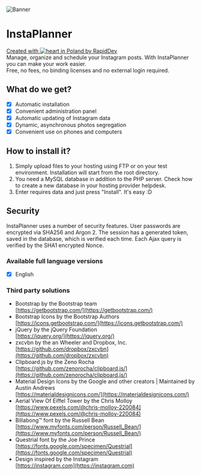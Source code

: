 ![Banner](https://raw.githubusercontent.com/rapiddev/InstaPlanner/master/media/img/instaplanner-banner.jpg)
# InstaPlanner
[Created with ![heart](http://i.imgur.com/oXJmdtz.gif) in Poland by RapidDev](https://rdev.cc/)<br />
Manage, organize and schedule your Instagram posts. With InstaPlanner you can make your work easier.
<br />
Free, no fees, no binding licenses and no external login required.

## What do we get?
- [x] Automatic installation
- [x] Convenient administration panel
- [x] Automatic updating of Instagram data
- [x] Dynamic, asynchronous photos segregation
- [x] Convenient use on phones and computers

## How to install it?
1. Simply upload files to your hosting using FTP or on your test environment. Installation will start from the root directory.
2. You need a MySQL database in addition to the PHP server. Check how to create a new database in your hosting provider helpdesk.
3. Enter requires data and just press "Install". It's easy :D

## Security
InstaPlanner uses a number of security features. User passwords are encrypted via SHA256 and Argon 2.
The session has a generated token, saved in the database, which is verified each time.
Each Ajax query is verified by the SHA1 encrypted Nonce.

### Available full language versions
- [x] English

### Third party solutions
- Bootstrap by the Bootstrap team<br/>[https://getbootstrap.com/](https://getbootstrap.com/)
- Bootstrap Icons by the Bootstrap Authors<br/>[https://icons.getbootstrap.com/](https://icons.getbootstrap.com/)
- jQuery by the jQuery Foundation<br/>[https://jquery.org/](https://jquery.org/)
- zxcvbn by the an Wheeler and Dropbox, Inc.<br/>[https://github.com/dropbox/zxcvbn](https://github.com/dropbox/zxcvbn)
- Clipboard.js by the Zeno Rocha<br/>[https://github.com/zenorocha/clipboard.js/](https://github.com/zenorocha/clipboard.js/)
- Material Design Icons by the Google and other creators | Maintained by Austin Andrews<br/>[https://materialdesignicons.com/](https://materialdesignicons.com/)
- Aerial View Of Eiffel Tower by the Chris Molloy<br/>[https://www.pexels.com/@chris-molloy-220084](https://www.pexels.com/@chris-molloy-220084)
- Billabong™ font by the Russell Bean<br/>[https://www.myfonts.com/person/Russell_Bean/](https://www.myfonts.com/person/Russell_Bean/)
- Questrial font by the Joe Prince<br/>[https://fonts.google.com/specimen/Questrial](https://fonts.google.com/specimen/Questrial)
- Design inspired by the Instagram<br/>[https://instagram.com](https://instagram.com)
